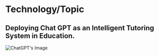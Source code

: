 # Technology/Topic

## Deploying Chat GPT as an Intelligent Tutoring System in Education.

![ChatGPT's Image](https://assets.website-files.com/6344c9cef89d6f2270a38908/64148ed756708f9b82464c96_image-of-hand-holding-an-ai-face-looking-at-the-words-chatgpt-openai.webp)
